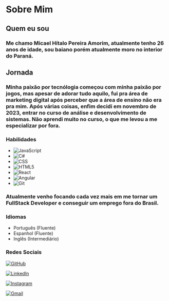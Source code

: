 
# Sobre Mim
## Quem eu sou
### Me chamo Micael Hítalo Pereira Amorim, atualmente tenho 26 anos de idade, sou baiano porém atualmente moro no interior do Paraná.
## Jornada
### Minha paixão por tecnólogia começou com minha paixão por jogos, mas apesar de adorar tudo aquilo, fui pra área de marketing digital após perceber que a área de ensino não era pra mim. Após várias coisas, enfim decidi em novembro de 2023, entrar no curso de análise e desenvolvimento de sistemas. Não aprendi muito no curso, o que me levou a me especializar por fora.


### Habilidades
- ![JavaScript](https://img.shields.io/badge/JavaScript-A020F0?style=for-the-badge&logo=javascript&logoColor=white)
- ![C#](https://img.shields.io/badge/C%23-A020F0?style=for-the-badge&logo=c-sharp&logoColor=white)
- ![CSS](https://img.shields.io/badge/CSS-A020F0?style=for-the-badge&logo=css3&logoColor=white)
- ![HTML5](https://img.shields.io/badge/HTML5-A020F0?style=for-the-badge&logo=html5&logoColor=white)
- ![React](https://img.shields.io/badge/React-A020F0?style=for-the-badge&logo=react&logoColor=white)
- ![Angular](https://img.shields.io/badge/Angular-A020F0?style=for-the-badge&logo=angular&logoColor=white)
- ![Git](https://img.shields.io/badge/GIT-A020F0?style=for-the-badge&logo=git&logoColor=white)

### Atualmente venho focando cada vez mais em me tornar um FullStack Developer e conseguir um emprego fora do Brasil.
### Idiomas
- Português (Fluente)
- Espanhol (Fluente)
- Inglês (Intermediário)

### Redes Sociais
[![GitHub](https://img.shields.io/badge/GitHub-A020F0?style=for-the-badge&logo=github&logoColor=white)](https://github.com/MicaelHitalo)

[![LinkedIn](https://img.shields.io/badge/LinkedIn-A020F0?style=for-the-badge&logo=linkedin&logoColor=white)](https://www.linkedin.com/in/micael-hitalo-916400291/)

[![Instagram](https://img.shields.io/badge/-Instagram-A020F0?style=for-the-badge&logo=instagram&logoColor=white)](https://www.instagram.com/micael_hitalo/)

[![Gmail](https://img.shields.io/badge/Gmail-A020F0?style=for-the-badge&logo=gmail&logoColor=white)](mailto:micaelhitalo@gmail.com)